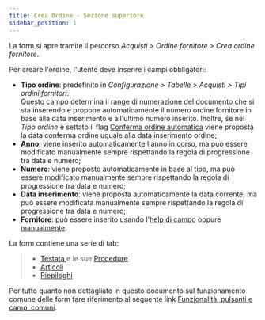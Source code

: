 ```yaml
---
title: Crea Ordine - Sezione superiore
sidebar_position: 1
---
```


La form si apre tramite il percorso *Acquisti > Ordine fornitore > Crea ordine fornitore*.  

Per creare l'ordine, l'utente deve inserire i campi obbligatori:

- **Tipo ordine**: predefinito in  *Configurazione > Tabelle > Acquisti > Tipi ordini fornitori*.  
Questo campo determina il range di numerazione del documento che si sta inserendo e propone automaticamente il numero ordine fornitore in base alla data inserimento e all'ultimo numero inserito. Inoltre, se nel *Tipo ordine* è settato il flag [Conferma ordine automatica](/docs/configurations/tables/purchase/purchase-orders-type) viene proposta la data conferma ordine uguale alla data inserimento ordine;  
- **Anno**: viene inserito automaticamente l'anno in corso, ma può essere modificato manualmente sempre rispettando la regola di progressione tra data e numero;  
- **Numero**: viene proposto automaticamente in base al tipo, ma può essere modificato manualmente sempre rispettando la regola di progressione tra data e numero;  
- **Data inserimento**: viene proposta automaticamente la data corrente, ma può essere modificata manualmente sempre rispettando la regola di progressione tra data e numero;  
- **Fornitore**: può essere inserito usando l'[help di campo](/docs/guide/operations-with-data/manual-entry-or-help-and-data-selection#inserimento-con-il-help-di-campo)  oppure   [manualmente](/docs/guide/operations-with-data/manual-entry-or-help-and-data-selection#inserimento-manuale).

La form contiene una serie di tab:

> -  [Testata ](/docs/purchase/purchase-orders/insert-purchase-orders/header) e le sue  [Procedure](/docs/purchase/purchase-orders/insert-purchase-orders/header-procedures) 
> -  [Articoli](/docs/purchase/purchase-orders/insert-purchase-orders/items) 
> -  [Riepiloghi](/docs/purchase/purchase-orders/insert-purchase-orders/summaries) 

Per tutto quanto non dettagliato in questo documento sul funzionamento comune delle form fare riferimento al seguente link [Funzionalità, pulsanti e campi comuni](/docs/guide/common).